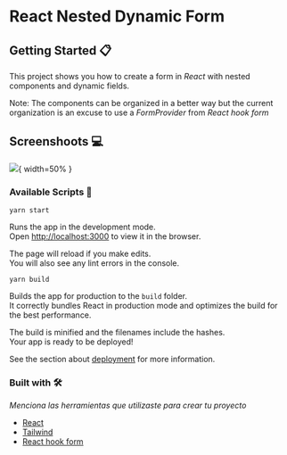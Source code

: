 # React Nested Dynamic Form

## Getting Started 📋

This project shows you how to create a form in _React_ with nested components and dynamic fields.

Note: The components can be organized in a better way but the current organization is an excuse to use a _FormProvider_ from _React hook form_


## Screenshoots 💻

![](https://user-images.githubusercontent.com/13630376/107466976-f81b2f00-6b32-11eb-8246-4ad00faeca88.png){ width=50% }

### Available Scripts 🚀

```
yarn start
```

Runs the app in the development mode.\
Open [http://localhost:3000](http://localhost:3000) to view it in the browser.

The page will reload if you make edits.\
You will also see any lint errors in the console.

```
yarn build
```

Builds the app for production to the `build` folder.\
It correctly bundles React in production mode and optimizes the build for the best performance.

The build is minified and the filenames include the hashes.\
Your app is ready to be deployed!

See the section about [deployment](https://facebook.github.io/create-react-app/docs/deployment) for more information.

### Built with 🛠️

_Menciona las herramientas que utilizaste para crear tu proyecto_

* [React](https://reactjs.org/)
* [Tailwind](https://tailwindcss.com/)
* [React hook form](https://react-hook-form.com/)
